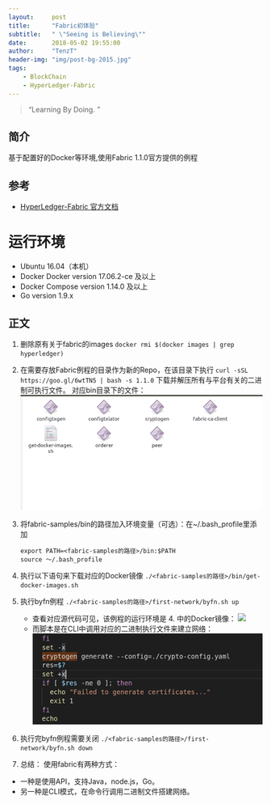 ```yaml
---
layout:     post
title:      "Fabric初体验"
subtitle:   " \"Seeing is Believing\""
date:       2018-05-02 19:55:00
author:     "TenzT"
header-img: "img/post-bg-2015.jpg"
tags:
    - BlockChain
    - HyperLedger-Fabric
---
```


> “Learning By Doing. ”

## 简介
基于配置好的Docker等环境,使用Fabric 1.1.0官方提供的例程

## 参考
- [HyperLedger-Fabric 官方文档](http://hyperledger-fabric.readthedocs.io/en/latest/prereqs.html#docker-and-docker-compose)

# 运行环境
- Ubuntu 16.04（本机）
- Docker Docker version 17.06.2-ce 及以上
- Docker Compose version 1.14.0 及以上
- Go version 1.9.x

## 正文

1. 删除原有关于fabric的images
    ```docker rmi $(docker images | grep hyperledger) ```
2. 在需要存放Fabric例程的目录作为新的Repo，在该目录下执行
    ```curl -sSL https://goo.gl/6wtTN5 | bash -s 1.1.0```
下载并解压所有与平台有关的二进制可执行文件。
对应bin目录下的文件：
![](https://raw.githubusercontent.com/TenzT/TenzT.github.io/master/img_markdown/20180503-Introduction-binaries.bmp)

3. 将fabric-samples/bin的路径加入环境变量（可选）：在~/.bash_profile里添加
    ```
    export PATH=<fabric-samples的路径>/bin:$PATH
    source ～/.bash_profile
    ```

4. 执行以下语句来下载对应的Docker镜像
    ```./<fabric-samples的路径>/bin/get-docker-images.sh```

5. 执行byfn例程
    ```./<fabric-samples的路径>/first-network/byfn.sh up```
    - 查看对应源代码可见，该例程的运行环境是 4. 中的Docker镜像：
    ![](https://raw.githubusercontent.com/TenzT/TenzT.github.io/master/img_markdown/20180503-Introduction-images.bmp)
    - 而脚本是在CLI中调用对应的二进制执行文件来建立网络：
    ![](https://raw.githubusercontent.com/TenzT/TenzT.github.io/master/img_markdown/20180503-Introduction-byfn.bmp)

6. 执行完byfn例程需要关闭
    ```./<fabric-samples的路径>/first-network/byfn.sh down```

7. 总结：
使用fabric有两种方式：
- 一种是使用API，支持Java，node.js，Go。
- 另一种是CLI模式，在命令行调用二进制文件搭建网络。